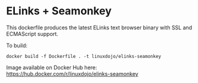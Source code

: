 # ELinks + Seamonkey

This dockerfile produces the latest ELinks text browser binary with SSL and ECMAScript support.

To build:
```
docker build -f Dockerfile . -t linuxdojo/elinks-seamonkey
```

Image available on Docker Hub here: https://hub.docker.com/r/linuxdojo/elinks-seamonkey
